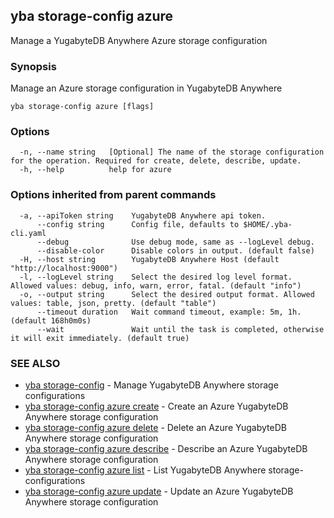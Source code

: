 ## yba storage-config azure

Manage a YugabyteDB Anywhere Azure storage configuration

### Synopsis

Manage an Azure storage configuration in YugabyteDB Anywhere

```
yba storage-config azure [flags]
```

### Options

```
  -n, --name string   [Optional] The name of the storage configuration for the operation. Required for create, delete, describe, update.
  -h, --help          help for azure
```

### Options inherited from parent commands

```
  -a, --apiToken string    YugabyteDB Anywhere api token.
      --config string      Config file, defaults to $HOME/.yba-cli.yaml
      --debug              Use debug mode, same as --logLevel debug.
      --disable-color      Disable colors in output. (default false)
  -H, --host string        YugabyteDB Anywhere Host (default "http://localhost:9000")
  -l, --logLevel string    Select the desired log level format. Allowed values: debug, info, warn, error, fatal. (default "info")
  -o, --output string      Select the desired output format. Allowed values: table, json, pretty. (default "table")
      --timeout duration   Wait command timeout, example: 5m, 1h. (default 168h0m0s)
      --wait               Wait until the task is completed, otherwise it will exit immediately. (default true)
```

### SEE ALSO

* [yba storage-config](yba_storage-config.md)	 - Manage YugabyteDB Anywhere storage configurations
* [yba storage-config azure create](yba_storage-config_azure_create.md)	 - Create an Azure YugabyteDB Anywhere storage configuration
* [yba storage-config azure delete](yba_storage-config_azure_delete.md)	 - Delete an Azure YugabyteDB Anywhere storage configuration
* [yba storage-config azure describe](yba_storage-config_azure_describe.md)	 - Describe an Azure YugabyteDB Anywhere storage configuration
* [yba storage-config azure list](yba_storage-config_azure_list.md)	 - List YugabyteDB Anywhere storage-configurations
* [yba storage-config azure update](yba_storage-config_azure_update.md)	 - Update an Azure YugabyteDB Anywhere storage configuration

